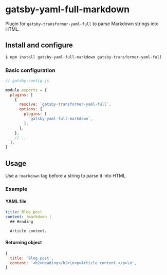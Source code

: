 # gatsby-yaml-full-markdown

Plugin for `gatsby-transformer-yaml-full` to parse Markdown strings into HTML.

## Install and configure

```bash
$ npm install gatsby-yaml-full-markdown gatsby-transformer-yaml-full
```

### Basic configuration

```javascript
// gatsby-config.js

module.exports = {
  plugins: [
    {
      resolve: `gatsby-transformer-yaml-full`,
      options: {
        plugins: [
          `gatsby-yaml-full-markdown`,
        ],
      },
    },
    // ...
  ],
}
```

## Usage

Use a `!markdown` tag before a string to parse it into HTML.

### Example

#### YAML file

```yaml
title: Blog post
content: !markdown |
  ## Heading

  Article content.
```

#### Returning object

```javascript
{
  title: 'Blog post',
  content: '<h2>Heading</h2>\n<p>Article content.</p>\n',
}
```
